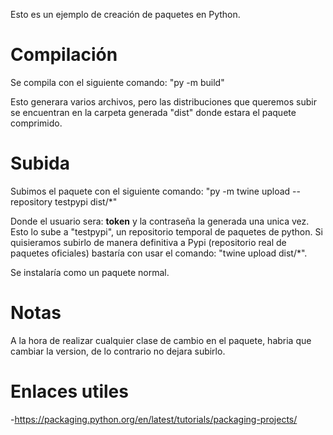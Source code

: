Esto es un ejemplo de creación de paquetes en Python.
# Compilación
Se compila con el siguiente comando:
"py -m build"

Esto generara varios archivos, pero las distribuciones que queremos subir se encuentran en la carpeta generada "dist" donde estara el paquete comprimido.

# Subida
Subimos el paquete con el siguiente comando:
"py -m twine upload --repository testpypi dist/*"

Donde el usuario sera: __token__
y la contraseña la generada una unica vez.
Esto lo sube a "testpypi", un repositorio temporal de paquetes de python. Si quisieramos subirlo de manera definitiva a Pypi (repositorio real de paquetes oficiales) bastaría con usar el comando:
"twine upload dist/*".

Se instalaría como un paquete normal.


# Notas
A la hora de realizar cualquier clase de cambio en el paquete, habria que cambiar la version, de lo contrario no dejara subirlo.



# Enlaces utiles
-https://packaging.python.org/en/latest/tutorials/packaging-projects/